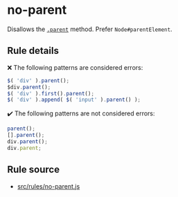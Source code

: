 # no-parent

Disallows the [`.parent`](https://api.jquery.com/parent/) method. Prefer `Node#parentElement`.

## Rule details

❌ The following patterns are considered errors:
```js
$( 'div' ).parent();
$div.parent();
$( 'div' ).first().parent();
$( 'div' ).append( $( 'input' ).parent() );
```

✔️ The following patterns are not considered errors:
```js
parent();
[].parent();
div.parent();
div.parent;
```
## Rule source

* [src/rules/no-parent.js](/src/rules/no-parent.js)
